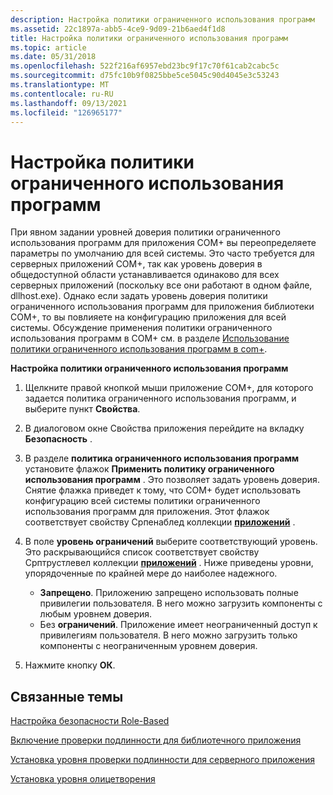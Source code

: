 ```yaml
---
description: Настройка политики ограниченного использования программ
ms.assetid: 22c1897a-abb5-4ce9-9d09-21b6aed4f1d8
title: Настройка политики ограниченного использования программ
ms.topic: article
ms.date: 05/31/2018
ms.openlocfilehash: 522f216af6957ebd23bc9f17c70f61cab2cabc5c
ms.sourcegitcommit: d75fc10b9f0825bbe5ce5045c90d4045e3c53243
ms.translationtype: MT
ms.contentlocale: ru-RU
ms.lasthandoff: 09/13/2021
ms.locfileid: "126965177"
---
```

# <a name="configuring-the-software-restriction-policy"></a>Настройка политики ограниченного использования программ

При явном задании уровней доверия политики ограниченного использования программ для приложения COM+ вы переопределяете параметры по умолчанию для всей системы. Это часто требуется для серверных приложений COM+, так как уровень доверия в общедоступной области устанавливается одинаково для всех серверных приложений (поскольку все они работают в одном файле, dllhost.exe). Однако если задать уровень доверия политики ограниченного использования программ для приложения библиотеки COM+, то вы повлияете на конфигурацию приложения для всей системы. Обсуждение применения политики ограниченного использования программ в COM+ см. в разделе [Использование политики ограниченного использования программ в com+](using-the-software-restriction-policy-in-com-.md).

**Настройка политики ограниченного использования программ**

1.  Щелкните правой кнопкой мыши приложение COM+, для которого задается политика ограниченного использования программ, и выберите пункт **Свойства**.

2.  В диалоговом окне Свойства приложения перейдите на вкладку **Безопасность** .

3.  В разделе **политика ограниченного использования программ** установите флажок **Применить политику ограниченного использования программ** . Это позволяет задать уровень доверия. Снятие флажка приведет к тому, что COM+ будет использовать конфигурацию всей системы политики ограниченного использования программ для приложения. Этот флажок соответствует свойству Српенаблед коллекции [**приложений**](applications.md) .

4.  В поле **уровень ограничений** выберите соответствующий уровень. Это раскрывающийся список соответствует свойству Срптрустлевел коллекции [**приложений**](applications.md) . Ниже приведены уровни, упорядоченные по крайней мере до наиболее надежного.

    -   **Запрещено**. Приложению запрещено использовать полные привилегии пользователя. В него можно загрузить компоненты с любым уровнем доверия.
    -   Без **ограничений**. Приложение имеет неограниченный доступ к привилегиям пользователя. В него можно загрузить только компоненты с неограниченным уровнем доверия.

5.  Нажмите кнопку **ОК**.

## <a name="related-topics"></a>Связанные темы

<dl> <dt>

[Настройка безопасности Role-Based](configuring-role-based-security.md)
</dt> <dt>

[Включение проверки подлинности для библиотечного приложения](enabling-authentication-for-a-library-application.md)
</dt> <dt>

[Установка уровня проверки подлинности для серверного приложения](setting-an-authentication-level-for-a-server-application.md)
</dt> <dt>

[Установка уровня олицетворения](setting-an-impersonation-level.md)
</dt> </dl>

 

 



